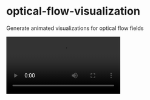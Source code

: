 # optical-flow-visualization
Generate animated visualizations for optical flow fields

![Teaser](example/flow.webm)
